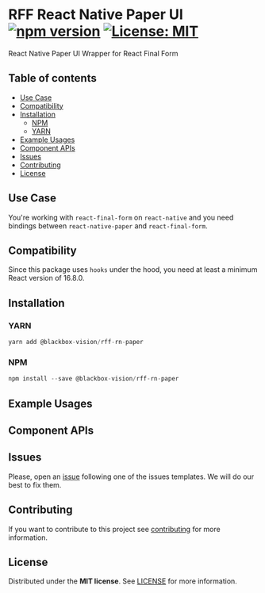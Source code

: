 # RFF React Native Paper UI [![npm version](https://badge.fury.io/js/%40blackbox-vision%2Frff-rn-paper.svg)](https://badge.fury.io/js/%40blackbox-vision%2Frff-rn-paper) [![License: MIT](https://img.shields.io/badge/License-MIT-brightgreen.svg)](https://opensource.org/licenses/MIT)

React Native Paper UI Wrapper for React Final Form

## Table of contents

- [Use Case](#use-case)
- [Compatibility](#compatibility)
- [Installation](#installation)
  - [NPM](#npm)
  - [YARN](#yarn)
- [Example Usages](#example-usages)
- [Component APIs](#component-apis)
- [Issues](#issues)
- [Contributing](#contributing)
- [License](#license)

## Use Case

You're working with `react-final-form` on `react-native` and you need bindings between `react-native-paper` and `react-final-form`.

## Compatibility

Since this package uses `hooks` under the hood, you need at least a minimum React version of 16.8.0.

## Installation

### YARN

```javascript
yarn add @blackbox-vision/rff-rn-paper
```

### NPM

```javascript
npm install --save @blackbox-vision/rff-rn-paper
```

## Example Usages

## Component APIs

## Issues

Please, open an [issue](https://github.com/BlackBoxVision/react-final-form-helpers/issues) following one of the issues templates. We will do our best to fix them.

## Contributing

If you want to contribute to this project see [contributing](https://github.com/BlackBoxVision/react-final-form-helpers/blob/master/CONTRIBUTING.md) for more information.

## License

Distributed under the **MIT license**. See [LICENSE](https://github.com/BlackBoxVision/react-final-form-helpers/blob/master/LICENSE) for more information.

